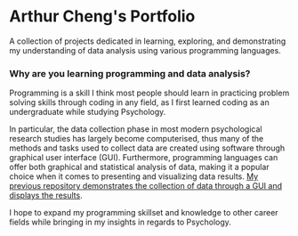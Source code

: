 # Arthur Cheng's Portfolio
A collection of projects dedicated in learning, exploring, and demonstrating my understanding of data analysis using various programming languages.

### Why are you learning programming and data analysis?
Programming is a skill I think most people should learn in practicing problem solving skills through coding in any field, as I first learned coding as an undergraduate while studying Psychology. 

In particular, the data collection phase in most modern psychological research studies has largely become computerised, thus many of the methods and tasks used to collect data are created using software through graphical user interface (GUI). Furthermore, programming languages can offer both graphical and statistical analysis of data, making it a popular choice when it comes to presenting and visualizing data results. [My previous repository demonstrates the collection of data through a GUI and displays the results](https://github.com/AeKana/MATLAB). 

I hope to expand my programming skillset and knowledge to other career fields while bringing in my insights in regards to Psychology.
